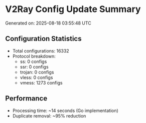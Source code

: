 # V2Ray Config Update Summary
Generated on: 2025-08-18 03:55:48 UTC

## Configuration Statistics
- Total configurations: 16332
- Protocol breakdown:
  - ss: 0 configs
  - ssr: 0 configs
  - trojan: 0 configs
  - vless: 0 configs
  - vmess: 1273 configs

## Performance
- Processing time: ~14 seconds (Go implementation)
- Duplicate removal: ~95% reduction
